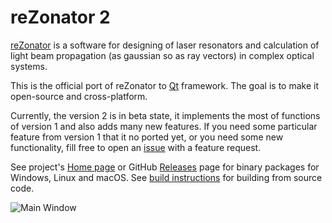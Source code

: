 # reZonator 2


[reZonator](http://rezonator.orion-project.org) is a software for designing of laser resonators and calculation of light beam propagation (as gaussian so as ray vectors) in complex optical systems.


This is the official port of reZonator to [Qt](qt.io) framework. The goal is to make it open-source and cross-platform.


Currently, the version 2 is in beta state, it implements the most of functions of version 1 and also adds many new features. If you need some particular feature from version 1 that it no ported yet, or you need some new functionality, fill free to open an [issue](https://github.com/orion-project/rezonator2/issues) with a feature request.


See project's [Home page](http://rezonator.orion-project.org) or GitHub [Releases](https://github.com/orion-project/rezonator2/releases) page for binary packages for Windows, Linux and macOS. See [build instructions](./docs/build.md) for building from source code.


![Main Window](./img/main_window.png)
